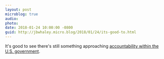 ```yaml
---
layout: post
microblog: true
audio: 
photo: 
date: 2018-01-24 10:00:00 -0800
guid: http://jbwhaley.micro.blog/2018/01/24/its-good-to.html
---
```

It's good to see there's still something approaching [accountability within the U.S. government](https://arstechnica.com/tech-policy/2018/01/net-neutrality-comment-fraud-will-be-investigated-by-government/).
